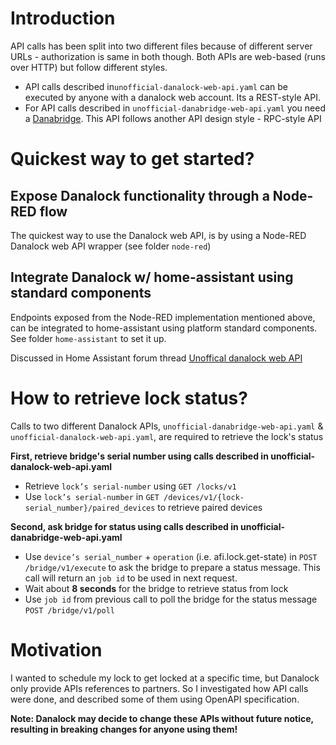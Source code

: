 # Introduction
API calls has been split into two different files because of different server URLs - authorization is same in both though. Both APIs are web-based (runs over HTTP) but follow different styles.

- API calls described in``unofficial-danalock-web-api.yaml`` can be executed by anyone with a danalock web account. Its a REST-style API. 
- For API calls described in ``unofficial-danabridge-web-api.yaml`` you need a [Danabridge](https://danalock.com/products/danabridge-v3). This API follows another API design style - RPC-style API

# Quickest way to get started?

## Expose Danalock functionality through a Node-RED flow 
The quickest way to use the Danalock web API, is by using a Node-RED Danalock web API wrapper (see folder  ``node-red``)

## Integrate Danalock w/ home-assistant using standard components
Endpoints exposed from the Node-RED implementation mentioned above, can be integrated to home-assistant using platform standard components. See folder ``home-assistant`` to set it up.

Discussed in Home Assistant forum thread [Unoffical danalock web API](https://community.home-assistant.io/t/unoffical-danalock-web-api/238097)




 
# How to retrieve lock status?
Calls to two different Danalock APIs, ``unofficial-danabridge-web-api.yaml`` & ``unofficial-danalock-web-api.yaml``, are required to retrieve the lock's status

**First, retrieve bridge's serial number using calls described in  unofficial-danalock-web-api.yaml**
* Retrieve ``lock’s serial-number`` using ``GET /locks/v1``
* Use ``lock’s serial-number`` in ``GET /devices/v1/{lock-serial_number}/paired_devices`` to retrieve paired devices

**Second, ask bridge for status using calls described in unofficial-danabridge-web-api.yaml**
* Use ``device’s serial_number`` + ``operation`` (i.e. afi.lock.get-state)  in ``POST /bridge/v1/execute`` to ask the bridge to prepare a status message. This call will return an ``job id`` to be used in next request.
* Wait about **8 seconds** for the bridge to retrieve status from lock
* Use ``job id`` from previous call to poll the bridge for the status message ``POST /bridge/v1/poll``


# Motivation
I wanted to schedule my lock to get locked at a specific time, but Danalock only provide APIs references to partners. So I investigated how API calls were done, and described some of them using OpenAPI specification.


**Note: Danalock may decide to change these APIs without future notice, resulting in breaking changes for anyone using them!**